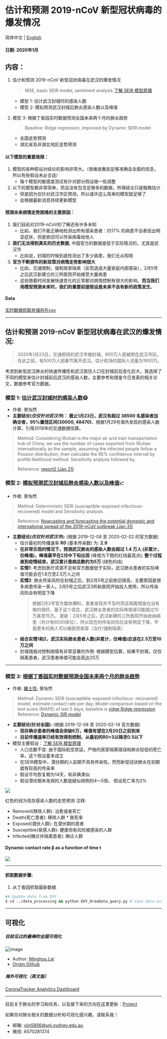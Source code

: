 # 估计和预测 2019-nCoV 新型冠状病毒的爆发情况

简体中文 | [English](README.en.md)

#### 日期: 2020年1月

## 内容：
1. 估计和预测 2019-nCoV 新型冠状病毒在武汉的爆发情况
   > MSE, basic SEIR model, sentiment analysis
   > [了解 SEIR 模型原理](https://github.com/YiranJing/Coronavirus-Epidemic-2019-nCov/blob/master/image/SEIRModel.png)
   - 模型 1: 估计武汉封城时的感染人数
   - 模型 2: 模拟预测武汉封城后肺炎感染人数以及峰值
2. 模型 3: 根据丁香园实时数据预测全国未来两个月的肺炎趋势
   > Baseline: Ridge regression, improved by Dynamic SEIR model

   - 全国走势预测
   - 湖北省及非湖北地区走势预测

#### 以下模型的重要局限：
1. 模型的各种假设对结论的影响非常大。（很难收集到足够准确且全面的信息，所以有些假设未必合适）
   - 每个模型的敏感度测试有针对部分假设做一些调整
2. 以下的模型都非常简单，而且没有包含足够多的数据，所得结论只是粗略估计
   - 但是因为仅针对武汉市区预测，所以或许这么简单的模型就足够了
   - 会根据最新消息持续更新模型

#### 预测未来病情走势困难的主要原因：
1. 我们目前对2019-nCoV的了解还有许多未知
   - 比如，我们不能正确地检测出所有感染患者：约17% 的病患不会表现出明显症状，但是依旧可以传染病毒给他人
2. **我们无法得到真实的历史数据**, 中国官方的数据是低于实际情况的，尤其是武汉市
   - 比如说，封城的时候到底检测出了多少病患，我们无从知晓
3. **官方不断颁布的新政策对病情走势影响很大**
   - 比如，交通限制，强制居家隔离（反而造成大量家庭内部感染），2月5号之后武汉新建立的三所医院开始接受大量病患
   - 这些随着时间发展快速变化的正常都对病情控制有很大的影响。**而当我们用模型预测未来时，我们的重要前提假设是未来不会有新的政策发生**。

#### Data
[实时数据抓取并储存在csv](https://github.com/YiranJing/Coronavirus-Epidemic-2019-nCov/tree/master/data_processing)


***

## 估计和预测 2019-nCoV 新型冠状病毒在武汉的爆发情况:
> 2020年1月23日，交通枢纽的武汉市被封城。900万人民被困在武汉市区。在此之前，有500万人因春节离开武汉。估计机场的国际人流量为1900万。

考虑到新型武汉肺炎的快速传播性和武汉居住人口在封城前后变化巨大，我选择了不同的模型来估计封城前后武汉的感染人数，主要参考和借鉴今日发表的相关论文，数据参考官方数据。

### 模型 1: [估计武汉封城时的感染人数](https://github.com/YiranJing/Coronavirus-Epidemic-2019-nCov/tree/master/Model%201)😷
   - 作者: 景怡然
   - **主要结论(_仅仅针对武汉市_)： 截止1月23日，武汉有超过 38500 名感染者加确诊者，95%置信区间(30000, 48470)**，根据1月29号海外发现的感染人数计算，引用2018年的交通数据估算。
   > Method: Considering Wuhan is the major air and train transportation hub of China, we use the number of cases exported from Wuhan internationally as the sample, assuming the infected people follow a Possion distribution, then calculate the 95% confidence interval by profile likelihood method. Sensitivity analysis followed by.

   > Reference: [report2 (Jan 21)](https://www.imperial.ac.uk/media/imperial-college/medicine/sph/ide/gida-fellowships/2019-nCoV-outbreak-report-22-01-2020.pdf)

### 模型 2: [模拟预测武汉封城后肺炎感染人数以及峰值](https://github.com/YiranJing/Coronavirus-Epidemic-2019-nCov/blob/master/Model%202)📈
   - 作者: 景怡然
   > Method: Deterministic SEIR (susceptible-exposed-infectious- recovered) model and Sensitivity analysis

   > Reference: [Nowcasting and forecasting the potential domestic and international spread of the 2019-nCoV outbreak (Jan 31)](https://www.thelancet.com/action/showPdf?pii=S0140-6736%2820%2930260-9)

   - **主要结论(_仅仅针对武汉市_):** (根据 2019-12-08 至 2020-02-02 的官方数据)
      - 估计最初的传播速率 **R0** (基本传染数) 为: **2.9**
      - **在非常乐观的情况下，预测武汉肺炎的感染人数会超过 1.4 万人 (非累计，仅峰值)，峰值最早在2月中下旬出现** (峰值为下图的红线最高点); **整个过程直到疫情结束，武汉累计患病总数约为5万** (绿色的线)
      - **实情1**: 考虑到医疗资源不足和官方数据低于实际，武汉肺炎患者的实际峰值可能会在1.6万至2.5万人之间
      - **实情2**: 肺炎传染风险在封城之后，到2月5号之前依旧很高，主要原因是很多病患传染一家人。2月5号之后武汉3所新医院开始投入使用，所以传染风险会有明显下降
        > 根据2月2号官方媒体爆料，患者发现并不及时而且隔离措施也没有做的很好。基于这个现实，武汉肺炎患者的实际峰值很可能超过10万甚至15万。
        > 更新：2月5号之后，武汉新建的三所医院开始收纳病患（共计有6000床位），所以现在的传染风险应该有明显下降，毕竟更多的病人可以被医院收容（治疗/强制隔离）
      - **结合实情1和2，武汉实际肺炎患者人数(非累计，仅峰值)应该在2.5万至10万之间**
      - 封城措施对控制病情有非常显著的作用: 根据模型估算，如果不封城，仅仅隔离患者，武汉患者峰值可能会高达20万
***
### 模型 3: [根据丁香园实时数据预测全国未来两个月的肺炎趋势](https://github.com/YiranJing/Coronavirus-Epidemic-2019-nCov/blob/master/Model%203)
   - 作者: [羅士恆](https://github.com/Harrisonust); 景怡然
   > Method: Dynamic SEIR (susceptible-exposed-infectious- recovered) model, estimate contact rate per day;
   > Model comparison based on the test score (MAPE) of last 5 days, baseline is [ridge Ridge regression](https://github.com/YiranJing/Coronavirus-Epidemic-2019-nCov/blob/master/Model%203/Baseline_RidgeRegression.ipynb)
   > Reference: [Dynamic SIR model](https://github.com/Harrisonust/Machine-Learning/tree/master/nCoV2)

   - **主要结论(针对全国):** (根据 2019-12-08 至 2020-02-14 官方数据)
      - **现存确诊患者的峰值会突破6万，峰值有望在2月20日之前到来**
      - **目前传播速率已经有效得到控制，从最初的R0>3以降至0.5以下**
   - 模型主要假设：[了解 SEIR 模型原理](https://github.com/YiranJing/Coronavirus-Epidemic-2019-nCov/blob/master/image/SEIRModel.png)
      - 人口总数不变: 由于国际航空禁运，严格的居家隔离错误和肺炎较低的死亡率，这个假设基本成立
      - 在SEIR模型中，潜伏期的人前期不具有传染性。然而新型冠状肺炎在初期就有较高的传染率
      - 假设平均恢复期为14天，和非典类似
      - 假设潜伏期未发病的人数是疑似病例的4～5倍， 假设死亡率为2%


![](https://github.com/YiranJing/Coronavirus-Epidemic-2019-nCov/blob/master/image/dynamic_SEIR.png)

红色的线为现存感染人数的走势预测
注释:
- Removed(移除人群): 治愈或者死亡
- Death(死亡患者): 移除人群 * 致死率
- Exposed(潜伏人群): 在潜伏期的患者
- Susceptible(易感人群): 健康但有风险被感染的人群
- Infected(确诊并隔离患者): 确诊人群

#### Dynamic contact rate β as a function of time t
![](https://github.com/YiranJing/Coronavirus-Epidemic-2019-nCov/blob/master/image/beta.png)


***

#### 抓取数据步骤:
1. 从丁香园抓取最新数据
```sh
## Update data from DXY
$ cd ../data_processing && python DXY_AreaData_query.py # save data out to data folder.
```



***

## 可视化

##### 目前见过的最棒的全国可视化
![image](https://github.com/Mistletoer/NCP-historical-data-visualization/blob/master/demo.gif)
- Author: [Minghou Lei](https://github.com/Mistletoer)
- [Origin Github](https://github.com/Mistletoer/NCP-historical-data-visualization-2019-nCoV-)

##### 海外可视化（英文版）
[CoronaTracker Analytics Dashboard](https://www.coronatracker.com/analytics/)

***

目前关于肺炎的学习和任务，以及接下来的方向在这里更新：[Project](https://github.com/YiranJing/Coronavirus-Epidemic-2019-nCov/projects/1)

如果你对肺炎相关的数据分析和可视化感兴趣，请联系我！

- 邮箱: yjin5856@uni.sydney.edu.au
- 微信: A570281374
